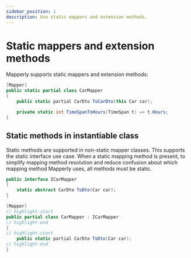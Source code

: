```yaml
---
sidebar_position: 1
description: Use static mappers and extension methods.
---
```


# Static mappers and extension methods

Mapperly supports static mappers and extension methods:

```csharp
[Mapper]
public static partial class CarMapper
{
    public static partial CarDto ToCarDto(this Car car);

    private static int TimeSpanToHours(TimeSpan t) => t.Hours;
}
```

## Static methods in instantiable class

Static methods are supported in non-static mapper classes. This supports the static interface use case. When a static mapping method is present, to simplify mapping method resolution and reduce confusion about which mapping method Mapperly uses, all methods must be static.

```csharp
public interface ICarMapper
{
    static abstract CarDto ToDto(Car car);
}

[Mapper]
// highlight-start
public partial class CarMapper : ICarMapper
// highlight-end
{
// highlight-start
    public static partial CarDto ToDto(Car car);
// highlight-end
}
```
